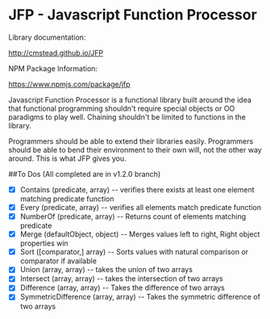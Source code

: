 JFP - Javascript Function Processor
===================================

Library documentation:

http://cmstead.github.io/JFP

NPM Package Information:

https://www.npmjs.com/package/jfp

Javascript Function Processor is a functional library built around the idea that functional
programming shouldn't require special objects or OO paradigms to play well. Chaining shouldn't
be limited to functions in the library.

Programmers should be able to extend their libraries easily. Programmers should be able
to bend their environment to their own will, not the other way around. This is what JFP gives you.

##To Dos (All completed are in v1.2.0 branch)

- [x] Contains (predicate, array) -- verifies there exists at least one element matching predicate function
- [x] Every (predicate, array) -- verifies all elements match predicate function
- [x] NumberOf (predicate, array) -- Returns count of elements matching predicate
- [x] Merge (defaultObject, object) -- Merges values left to right, Right object properties win
- [x] Sort ([comparator,] array) -- Sorts values with natural comparison or comparator if available
- [x] Union (array, array) -- takes the union of two arrays
- [x] Intersect (array, array) -- takes the intersection of two arrays
- [x] Difference (array, array) -- Takes the difference of two arrays
- [x] SymmetricDifference (array, array) -- Takes the symmetric difference of two arrays
